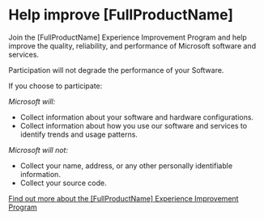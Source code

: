 ﻿# Help improve [FullProductName]

Join the [FullProductName] Experience Improvement Program and
help improve the quality, reliability, and performance of
Microsoft software and services.

Participation will not degrade the performance of your Software.

If you choose to participate:

_Microsoft will:_

* Collect information about your software and
  hardware configurations.
* Collect information about how you use our software
  and services to identify trends and usage patterns.

_Microsoft will not:_

* Collect your name, address, or any other personally
  identifiable information.
* Collect your source code.

[Find out more about the [FullProductName]
Experience Improvement Program](PrivacyStatement)
